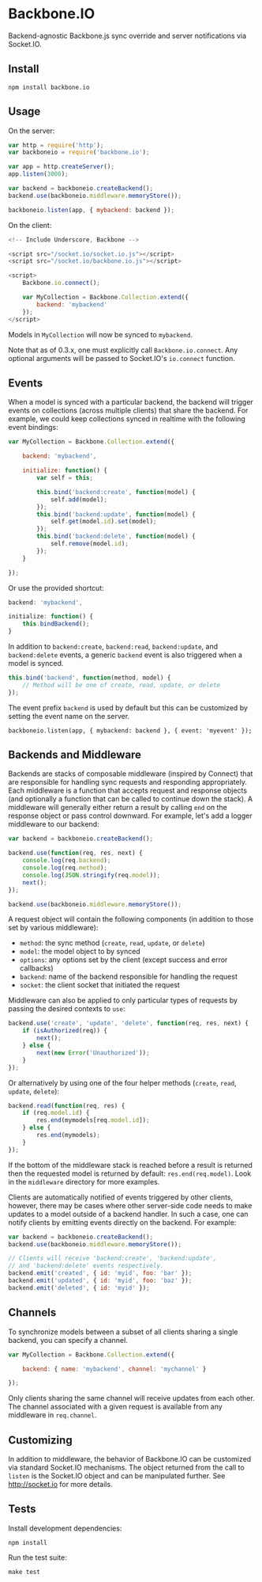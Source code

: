 Backbone.IO
===========

Backend-agnostic Backbone.js sync override and server notifications via Socket.IO.

Install
-------

    npm install backbone.io

Usage
-----

On the server:

```javascript
var http = require('http');
var backboneio = require('backbone.io');

var app = http.createServer();
app.listen(3000);

var backend = backboneio.createBackend();
backend.use(backboneio.middleware.memoryStore());

backboneio.listen(app, { mybackend: backend });
```

On the client:

```javascript
<!-- Include Underscore, Backbone -->

<script src="/socket.io/socket.io.js"></script>
<script src="/socket.io/backbone.io.js"></script>

<script>
    Backbone.io.connect();

    var MyCollection = Backbone.Collection.extend({
        backend: 'mybackend'
    });
</script>
```

Models in `MyCollection` will now be synced to `mybackend`.

Note that as of 0.3.x, one must explicitly call `Backbone.io.connect`.  Any
optional arguments will be passed to Socket.IO's `io.connect` function.

Events
------

When a model is synced with a particular backend, the backend will trigger events
on collections (across multiple clients) that share the backend.  For example, we
could keep collections synced in realtime with the following event bindings:

```javascript
var MyCollection = Backbone.Collection.extend({

    backend: 'mybackend',

    initialize: function() {
        var self = this;

        this.bind('backend:create', function(model) {
            self.add(model);
        });
        this.bind('backend:update', function(model) {
            self.get(model.id).set(model);
        });
        this.bind('backend:delete', function(model) {
            self.remove(model.id);
        });
    }

});
```

Or use the provided shortcut:

```javascript
backend: 'mybackend',

initialize: function() {
    this.bindBackend();
}
```

In addition to `backend:create`, `backend:read`, `backend:update`, and `backend:delete`
events, a generic `backend` event is also triggered when a model is synced.

```javascript
this.bind('backend', function(method, model) {
    // Method will be one of create, read, update, or delete
});
```

The event prefix `backend` is used by default but this can be customized by setting the
event name on the server.

    backboneio.listen(app, { mybackend: backend }, { event: 'myevent' });

Backends and Middleware
-----------------------

Backends are stacks of composable middleware (inspired by Connect) that are responsible
for handling sync requests and responding appropriately.  Each middleware is a function
that accepts request and response objects (and optionally a function that can be called
to continue down the stack).  A middleware will generally either return a result by
calling `end` on the response object or pass control downward.  For example, let's add a
logger middleware to our backend:

```javascript
var backend = backboneio.createBackend();

backend.use(function(req, res, next) {
    console.log(req.backend);
    console.log(req.method);
    console.log(JSON.stringify(req.model));
    next();
});

backend.use(backboneio.middleware.memoryStore());
```

A request object will contain the following components (in addition to those set by
various middleware):

* `method`: the sync method (`create`, `read`, `update`, or `delete`)
* `model`: the model object to by synced
* `options`: any options set by the client (except success and error callbacks)
* `backend`: name of the backend responsible for handling the request
* `socket`: the client socket that initiated the request

Middleware can also be applied to only particular types of requests by passing the desired
contexts to `use`:

```javascript
backend.use('create', 'update', 'delete', function(req, res, next) {
    if (isAuthorized(req)) {
        next();
    } else {
        next(new Error('Unauthorized'));
    }
});
```

Or alternatively by using one of the four helper methods (`create`, `read`, `update`, `delete`):

```javascript
backend.read(function(req, res) {
    if (req.model.id) {
        res.end(mymodels[req.model.id]);
    } else {
        res.end(mymodels);
    }
});
```

If the bottom of the middleware stack is reached before a result is returned then the requested
model is returned by default: `res.end(req.model)`.  Look in the `middleware` directory for more
examples.

Clients are automatically notified of events triggered by other clients, however, there may
be cases where other server-side code needs to make updates to a model outside of a backend
handler.  In such a case, one can notify clients by emitting events directly on the backend.
For example:

```javascript
var backend = backboneio.createBackend();
backend.use(backboneio.middleware.memoryStore());

// Clients will receive 'backend:create', 'backend:update',
// and 'backend:delete' events respectively.
backend.emit('created', { id: 'myid', foo: 'bar' });
backend.emit('updated', { id: 'myid', foo: 'baz' });
backend.emit('deleted', { id: 'myid' });
```

Channels
--------

To synchronize models between a subset of all clients sharing a single backend, you can
specify a channel.

```javascript
var MyCollection = Backbone.Collection.extend({

    backend: { name: 'mybackend', channel: 'mychannel' }

});
```

Only clients sharing the same channel will receive updates from each other.  The channel
associated with a given request is available from any middleware in `req.channel`.

Customizing
-----------

In addition to middleware, the behavior of Backbone.IO can be customized via standard Socket.IO
mechanisms.  The object returned from the call to `listen` is the Socket.IO object and can be
manipulated further.  See http://socket.io for more details.

Tests
-----

Install development dependencies:

    npm install

Run the test suite:

    make test
